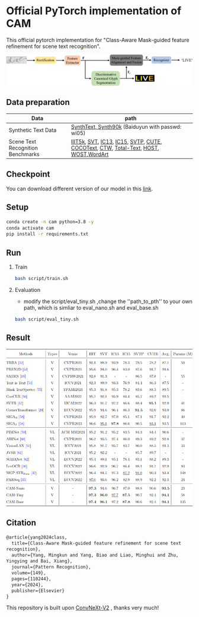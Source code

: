 # Official PyTorch implementation of CAM

This official pytorch implementation for "Class-Aware Mask-guided feature refinement for scene text recognition".

![](./fig/pipline.png)

## Data preparation

| Data                              | path                                                         |
| --------------------------------- | ------------------------------------------------------------ |
| Synthetic Text Data               | [SynthText, Synth90k](https://pan.baidu.com/s/1BMYb93u4gW_3GJdjBWSCSw&shfl=sharepset) (Baiduyun with passwd: wi05) |
| Scene Text Recognition Benchmarks | [IIIT5k]([IIIT5k](https://1drv.ms/f/s!AlfksBYj8EUdgwIMnL795BslzfRt?e=ePJEVd)), [SVT](https://1drv.ms/u/s!AgwG2MwdV23ckOhyQn60SzFI97IAeQ?e=Pk8rlZ), [IC13]([IC13_857](https://1drv.ms/f/s!AlfksBYj8EUdgwAyDp6154Hj1ggj?e=AHyVIb)), [IC15](https://1drv.ms/u/s!AgwG2MwdV23ckOhuy6ebkDhU3i5vcQ?e=t1XQN6), [SVTP](https://1drv.ms/u/s!AgwG2MwdV23ckOhzwW9jeK0zajRwiA?e=ibLDvC), [CUTE](https://1drv.ms/u/s!AgwG2MwdV23ckOhq0MJ4-jHDq9gFaw?e=uaxaEX), [COCOText]([COCOv1.4](https://1drv.ms/f/s!AlfksBYj8EUdgn3lLOwcTO1R7QMr?e=JaPdto)), [CTW](https://1drv.ms/u/s!AgwG2MwdV23ckOhp6ddoyLetHu2yaA?e=qTdZEc), [Total-Text](https://1drv.ms/u/s!AgwG2MwdV23ckOh02A7vn9kfCmuYjg?e=kkxmf6), [HOST](https://1drv.ms/u/s!AgwG2MwdV23ckOhw2Aj0lquBf3eGzA?e=pcFEth), [WOST](https://1drv.ms/u/s!AgwG2MwdV23ckOhxVi_7kppEkFMz2A?e=lKYfUY),[WordArt](https://1drv.ms/f/s!AgwG2MwdV23ckPNJmbcmTRfFTJrW7A?e=oq5q3z) |



## Checkpoint

You can download different version of our model in this [link](https://1drv.ms/f/s!AgwG2MwdV23ckYQphotHRKMqlqgpqA?e=VXqdTb).

## Setup

```bash
conda create -n cam python=3.8 -y
conda activate cam
pip install -r requirements.txt
```



## Run

1. Train

   ```bash
   bash script/train.sh
   ```

2. Evaluation

   - modify the  script/eval_tiny.sh ,change the ''path_to_pth'' to your own path, which is simliar to eval_nano.sh and eval_base.sh

   ```bash
   bash script/eval_tiny.sh
   ```

## Result

![](./fig/res.png)

## Citation

```
@article{yang2024class,
  title={Class-Aware Mask-guided feature refinement for scene text recognition},
  author={Yang, Mingkun and Yang, Biao and Liao, Minghui and Zhu, Yingying and Bai, Xiang},
  journal={Pattern Recognition},
  volume={149},
  pages={110244},
  year={2024},
  publisher={Elsevier}
}
```

This repository is built upon [ConvNeXt-V2](https://github.com/facebookresearch/ConvNeXt-V2) , thanks very much!